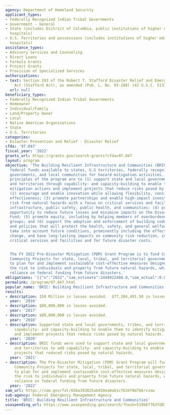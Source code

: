 ```yaml
---
agency: Department of Homeland Security
applicant_types:
- Federally Recognized lndian Tribal Governments
- Government - General
- State (includes District of Columbia, public institutions of higher education and
  hospitals)
- U.S. Territories and possessions (includes institutions of higher education and
  hospitals)
assistance_types:
- Advisory Services and Counseling
- Direct Loans
- Formula Grants
- Project Grants
- Provision of Specialized Services
authorizations:
- text: Section 203 of the Robert T. Stafford Disaster Relief and Emergency Assistance
    Act (Stafford Act), as amended (Pub. L. No. 93-288) (42 U.S.C. 5133).
  url: null
beneficiary_types:
- Federally Recognized Indian Tribal Governments
- Homeowner
- Individual/Family
- Land/Property Owner
- Local
- Native American Organizations
- State
- U.S. Territories
categories:
- Disaster Prevention and Relief - Disaster Relief
cfda: '97.047'
fiscal_year: '2022'
grants_url: https://grants.gov/search-grants?cfda=97.047
layout: program
objective: 'The Building Resilient Infrastructure and Communities (BRIC) program makes
  federal funds available to states, U.S territories, federally recognized tribal
  governments, and local communities for hazard mitigation activities. The guiding
  principles of the program are to (1) support state and local governments, tribes,
  and territories through capability- and capacity-building to enable them to identify
  mitigation actions and implement projects that reduce risks posed by natural hazards;
  (2) encourage and enable innovation while allowing flexibility, consistency, and
  effectiveness; (3) promote partnerships and enable high-impact investments to reduce
  risk from natural hazards with a focus on critical services and facilities, public
  infrastructure, public safety, public health, and communities; (4) provide a significant
  opportunity to reduce future losses and minimize impacts on the Disaster Relief
  Fund; (5) promote equity, including by helping members of overburdened and underservedvulnerable
  groups; and (6) support the adoption and enforcement of building codes, standards,
  and policies that will protect the health, safety, and general welfare of the public,
  take into account future conditions, prominently including the effects of climate
  change, and have long-lasting impacts on community risk reduction, including for
  critical services and facilities and for future disaster costs.


  The FY 2022 Pre-Disaster Mitigation (PDM) Grant Program is to fund Congressional
  Community Projects for state, local, tribal, and territorial government efforts
  to plan for and implement sustainable cost-effective measures designed to reduce
  the risk to individuals and property from future natural hazards, while also reducing
  reliance on federal funding from future disasters.'
obligations: '[{"x":"2022","sam_estimate":2448922408.0,"sam_actual":0.0,"usa_spending_actual":236686133.84},{"x":"2023","sam_estimate":1000000000.0,"sam_actual":0.0,"usa_spending_actual":438030714.71},{"x":"2024","sam_estimate":0.0,"sam_actual":0.0,"usa_spending_actual":488783500.28}]'
permalink: /program/97.047.html
popular_name: 'BRIC: Building Resilient Infrastructure and Communities'
results:
- description: 150 Million in losses avoided.  $77,204,491.58 in losses avoided.
  year: '2016'
- description: $80,000,000 in losses avoided.
  year: '2017'
- description: $80,000,000 in losses avoided.
  year: '2018'
- description: Supported state and local governments, tribes, and territories through
    capability- and capacity-building to enable them to identify mitigation actions
    and implement projects that reduce risks posed by natural hazards.
  year: '2020'
- description: BRIC funds were used to support state and local governments, tribes,
    and territories to add capability- and capacity-building to enable them to implement
    projects that reduced risks posed by natural hazards.
  year: '2021'
- description: The Pre-Disaster Mitigation (PDM) Grant Program will fund Congressional
    Community Projects for state, local, tribal, and territorial government efforts
    to plan for and implement sustainable cost-effective measures designed to reduce
    the risk to individuals and property from future natural hazards, while also reducing
    reliance on federal funding from future disasters.
  year: '2022'
sam_url: https://sam.gov/fal/656a393825ab410ea0ab1cf634f8d7b6/view
sub-agency: Federal Emergency Management Agency
title: 'BRIC: Building Resilient Infrastructure and Communities'
usaspending_url: https://www.usaspending.gov/search/?hash=519b67763fd831b10f4f9c040b255446
---
```

